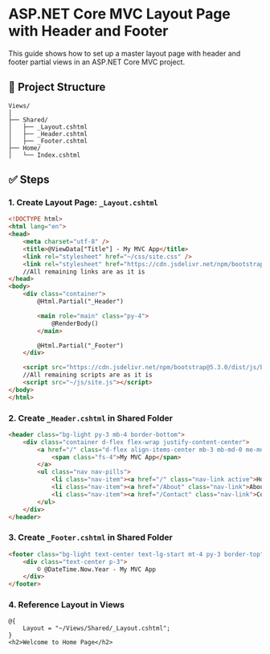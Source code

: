 
# ASP.NET Core MVC Layout Page with Header and Footer

This guide shows how to set up a master layout page with header and footer partial views in an ASP.NET Core MVC project.

## 📁 Project Structure

```
Views/
│
├── Shared/
│   ├── _Layout.cshtml
│   ├── _Header.cshtml
│   ├── _Footer.cshtml
├── Home/
│   └── Index.cshtml

```

## ✅ Steps

### 1. Create Layout Page: `_Layout.cshtml`

```html
<!DOCTYPE html>
<html lang="en">
<head>
    <meta charset="utf-8" />
    <title>@ViewData["Title"] - My MVC App</title>
    <link rel="stylesheet" href="~/css/site.css" />
    <link rel="stylesheet" href="https://cdn.jsdelivr.net/npm/bootstrap@5.3.0/dist/css/bootstrap.min.css" />
    //All remaining links are as it is
</head>
<body>
    <div class="container">
        @Html.Partial("_Header")

        <main role="main" class="py-4">
            @RenderBody()
        </main>

        @Html.Partial("_Footer")
    </div>

    <script src="https://cdn.jsdelivr.net/npm/bootstrap@5.3.0/dist/js/bootstrap.bundle.min.js"></script>
    //All remaining scripts are as it is
    <script src="~/js/site.js"></script>
</body>
</html>
```

### 2. Create `_Header.cshtml` in Shared Folder

```html
<header class="bg-light py-3 mb-4 border-bottom">
    <div class="container d-flex flex-wrap justify-content-center">
        <a href="/" class="d-flex align-items-center mb-3 mb-md-0 me-md-auto text-dark text-decoration-none">
            <span class="fs-4">My MVC App</span>
        </a>
        <ul class="nav nav-pills">
            <li class="nav-item"><a href="/" class="nav-link active">Home</a></li>
            <li class="nav-item"><a href="/About" class="nav-link">About</a></li>
            <li class="nav-item"><a href="/Contact" class="nav-link">Contact</a></li>
        </ul>
    </div>
</header>
```

### 3. Create `_Footer.cshtml` in Shared Folder

```html
<footer class="bg-light text-center text-lg-start mt-4 py-3 border-top">
    <div class="text-center p-3">
        © @DateTime.Now.Year - My MVC App
    </div>
</footer>
```

### 4. Reference Layout in Views

```cshtml
@{
    Layout = "~/Views/Shared/_Layout.cshtml";
}
<h2>Welcome to Home Page</h2>
```